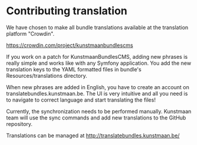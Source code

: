 # Contributing translation

We have chosen to make all bundle translations available at the translation platform "Crowdin". 

https://crowdin.com/project/kunstmaanbundlescms 

If you work on a patch for KunstmaanBundlesCMS, adding new phrases is really simple and works like with any Symfony application.
You add the new translation keys to the YAML formatted files in bundle's Resources/translations directory. 

When new phrases are added in English, you have to create an account on translatebundles.kunstmaan.be. 
The UI is very intuitive and all you need is to navigate to correct language and start translating the files!

Currently, the synchronization needs to be performed manually.
Kunstmaan team will use the sync commands and add new translations to the GitHub repository.

Translations can be managed at http://translatebundles.kunstmaan.be/
